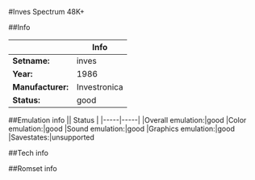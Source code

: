 #Inves Spectrum 48K+

##Info

||Info|
|-----|-----|
|**Setname:**|inves
|**Year:**|1986
|**Manufacturer:**|Investronica
|**Status:**|good

##Emulation info
|| Status |
|-----|-----|
|Overall emulation:|good
|Color emulation:|good
|Sound emulation:|good
|Graphics emulation:|good
|Savestates:|unsupported

##Tech info

##Romset info

<!--- START OF EDITED COMMENT DO NOT TOUCH TEXT ABOVE-->

